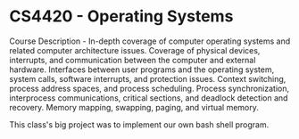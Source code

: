 # CS4420 - Operating Systems

Course Description - 
In-depth coverage of computer operating systems and related computer architecture issues. Coverage of physical devices, interrupts, 
and communication between the computer and external hardware. Interfaces between user programs and the operating system, system calls, 
software interrupts, and protection issues. Context switching, process address spaces, and process scheduling. Process synchronization, 
interprocess communications, critical sections, and deadlock detection and recovery. Memory mapping, swapping, paging, and virtual memory.

This class's big project was to implement our own bash shell program.
